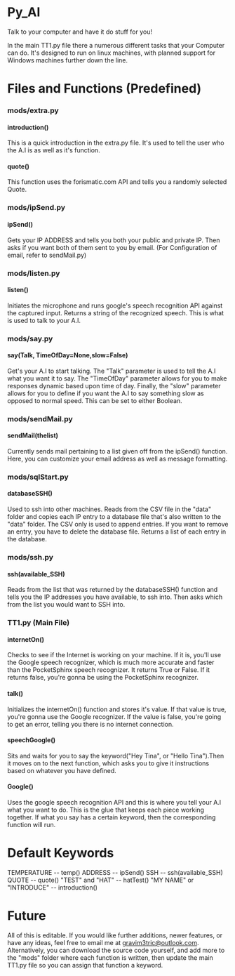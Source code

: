# Py_AI
Talk to your computer and have it do stuff for you!

In the main TT1.py file there a numerous different tasks that your Computer can do. It's designed to run on linux machines, with planned support for Windows machines further down the line.

# Files and Functions (Predefined)
### mods/extra.py 
#### introduction()
This is a quick introduction in the extra.py file. It's used to tell the user who the A.I is as well as it's function.
#### quote()
This function uses the forismatic.com API and tells you a randomly selected Quote.

### mods/ipSend.py
#### ipSend()
Gets your IP ADDRESS and tells you both your public and private IP. Then asks if you want both of them sent to you by email. (For Configuration of email, refer to sendMail.py)

### mods/listen.py
#### listen()
Initiates the microphone and runs google's speech recognition API against the captured input. Returns a string of the recognized speech. This is what is used to talk to your A.I.

### mods/say.py
#### say(Talk, TimeOfDay=None,slow=False)
Get's your A.I to start talking. The "Talk" parameter is used to tell the A.I what you want it to say. The "TimeOfDay" parameter allows for you to make responses dynamic based upon time of day. Finally, the "slow" parameter allows for you to define if you want the A.I to say something slow as opposed to normal speed. This can be set to either Boolean.

### mods/sendMail.py
#### sendMail(thelist)
Currently sends mail pertaining to a list given off from the ipSend() function. Here, you can customize your email address as well as message formatting.

### mods/sqlStart.py
#### databaseSSH()
Used to ssh into other machines. Reads from the CSV file in the "data" folder and copies each IP entry to a database file that's also written to the "data" folder. The CSV only is used to append entries. If you want to remove an entry, you have to delete the database file. Returns a list of each entry in the database.

### mods/ssh.py
#### ssh(available_SSH)
Reads from the list that was returned by the databaseSSH() function and tells you the IP addresses you have available, to ssh into. Then asks which from the list you would want to SSH into.

### TT1.py (Main File)
#### internetOn() 
Checks to see if the Internet is working on your machine. If it is, you'll use the Google speech recognizer, which is much more accurate and faster than the PocketSphinx speech recognizer. It returns True or False. If it returns false, you're gonna be using the PocketSphinx recognizer.

#### talk()
Initializes the internetOn() function and stores it's value. If that value is true, you're gonna use the Google recognizer. If the value is false, you're going to get an error, telling you there is no internet connection.

#### speechGoogle()
Sits and waits for you to say the keyword("Hey Tina", or "Hello Tina").Then it moves on to the next function, which asks you to give it instructions based on whatever you have defined.

#### Google()
Uses the google speech recognition API and this is where you tell your A.I what you want to do. This is the glue that keeps each piece working together. If what you say has a certain keyword, then the corresponding function will run.

# Default Keywords
TEMPERATURE -- temp()
ADDRESS -- ipSend()
SSH -- ssh(available_SSH)
QUOTE -- quote()
"TEST" and "HAT" -- hatTest()
"MY NAME" or "INTRODUCE" -- introduction()

# Future
All of this is editable. If you would like further additions, newer features, or have any ideas, feel free to email me at gravim3tric@outlook.com. Alternatively, you can download the source code yourself, and add more to the "mods" folder where each function is written, then update the main TT1.py file so you can assign that function a keyword.
